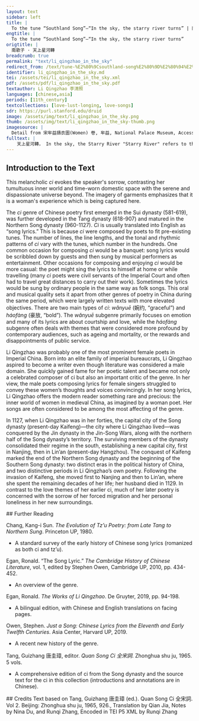 ```yaml
---
layout: text
sidebar: left
title: |
  To the tune “Southland Song”—“In the sky, the starry river turns” | 南歌子 · 天上星河轉
engtitle: |
  To the tune “Southland Song”—“In the sky, the starry river turns”
origtitle: |
  南歌子 · 天上星河轉
breadcrumb: true
permalink: "text/li_qingzhao_in_the_sky"
redirect_from: /text/tune-%E2%80%9Csouthland-song%E2%80%9D%E2%80%94%E2%80%9C-sky-starry-river-turns%E2%80%9D
identifier: li_qingzhao_in_the_sky.md
tei: /assets/tei/li_qingzhao_in_the_sky.xml
pdf: /assets/pdf/li_qingzhao_in_the_sky.pdf
textauthor: Li Qingzhao 李清照
languages: [chinese,asia]
periods: [11th_century]
textcollections: [love-lust-longing, love-songs]
sdr: https://purl.stanford.edu/druid 
image: /assets/img/text/li_qingzhao_in_the_sky.png
thumb: /assets/img/text/li_qingzhao_in_the_sky-thumb.png
imagesource: |
  Detail from 宋牟益擣衣圖(Women) 卷, 牟益, National Palace Museum, Accession Number: K2A000999N000000000PAH [Public Domain]
fulltext: |
    天上星河轉， In the sky, the Starry River "Starry River" refers to the Milky Way. turns; 人間簾幕垂。 In the human world, the curtain droops. 涼生枕簟淚痕滋。 The autumn chill rises from my pillow and my tears spread more and more around the mat. 起解羅衣聊問、 I sit up to untie my silk gown, and ask 夜何其。 what time of night it is. 翠貼蓮蓬小， The emerald that adorned the lotus seed-podThis line refers to the floral pattern embroidered on fine clothing. is smaller; 金銷藕葉稀。 The gold that covered the lotus leaves is sparseThese descriptions of decorative objects point to how the same object appears less precious or beautiful to the speaker because of her state of mind.. 舊時天氣舊時衣。 Old weather and old clothes; 只有情懷不似、 Only my feelings are not the way 舊家時。 They were before. 
--- 
```

## Introduction to the Text 
<p>This melancholic <em>ci</em> evokes the speaker's sorrow, contrasting her tumultuous inner world and time-worn domestic space with the serene and dispassionate universe beyond. The imagery of garments emphasizes that it is a woman's experience which is being captured here.</p> <p>The <em>ci</em> genre of Chinese poetry first emerged in the Sui dynasty (581-619), was further developed in the Tang dynasty (618-907) and matured in the Northern Song dynasty (960-1127). <em>Ci</em> is usually translated into English as “song lyrics.” This is because <em>ci</em> were composed by poets to fit pre-existing tunes. The number of lines, the line lengths, and the tonal and rhythmic patterns of <em>ci</em> vary with the tunes, which number in the hundreds. One common occasion for composing <em>ci</em> would be a banquet: song lyrics would be scribbled down by guests and then sung by musical performers as entertainment. Other occasions for composing and enjoying <em>ci</em> would be more casual: the poet might sing the lyrics to himself at home or while travelling (many <em>ci</em> poets were civil servants of the Imperial Court and often had to travel great distances to carry out their work). Sometimes the lyrics would be sung by ordinary people in the same way as folk songs. This oral and musical quality sets it apart from other genres of poetry in China during the same period, which were largely written texts with more elevated objectives. There are two main types of <em>ci</em>: <em>wǎnyuē</em> (婉约, “graceful”) and <em>háofàng</em> (豪放, “bold”). The <em>wǎnyuē</em> subgenre primarily focuses on emotion and many of its lyrics are about courtship and love, while the<em> háofàng</em> subgenre often deals with themes that were considered more profound by contemporary audiences, such as ageing and mortality, or the rewards and disappointments of public service.</p> <p>Li Qingzhao was probably one of the most prominent female poets in Imperial China. Born into an elite family of imperial bureaucrats, Li Qingzhao aspired to become a writer even though literature was considered a male domain. She quickly gained fame for her poetic talent and became not only a celebrated composer of ci but also an important critic of the genre. In her view, the male poets composing lyrics for female singers struggled to convey these women’s thoughts and voices convincingly. In her song lyrics, Li Qingzhao offers the modern reader something rare and precious: the inner world of women in medieval China, as imagined by a woman poet. Her songs are often considered to be among the most affecting of the genre.</p> <p>In 1127, when Li Qingzhao was in her forties, the capital city of the Song dynasty (present-day Kaifeng)—the city where Li Qingzhao lived—was conquered by the Jin dynasty in the Jin-Song Wars, along with the northern half of the Song dynasty’s territory. The surviving members of the dynasty consolidated their regime in the south, establishing a new capital city, first in Nanjing, then in Lin’an (present-day Hangzhou). The conquest of Kaifeng marked the end of the Northern Song dynasty and the beginning of the Southern Song dynasty: two distinct eras in the political history of China, and two distinctive periods in Li Qingzhao’s own poetry. Following the invasion of Kaifeng, she moved first to Nanjing and then to Lin’an, where she spent the remaining decades of her life; her husband died in 1129. In contrast to the love themes of her earlier ci, much of her later poetry is concerned with the sorrow of her forced migration and her personal loneliness in her new surroundings.</p>
## Further Reading 
<p>Chang, Kang-i Sun. <em>The Evolution of Tz’u Poetry: from Late Tang to Northern Sung</em>. Princeton UP, 1980.</p> <ul> <li>A standard survey of the early history of Chinese song lyrics (romanized as both ci and tz’u).</li> </ul> <p>Egan, Ronald. “The Song Lyric.” <em>The Cambridge History of Chinese Literature</em>, vol. 1, edited by Stephen Owen, Cambridge UP, 2010, pp. 434-452.</p> <ul> <li>An overview of the genre.</li> </ul> <p>Egan, Ronald. <em>The Works of Li Qingzhao</em>. De Gruyter, 2019, pp. 94-198.</p> <ul> <li>A bilingual edition, with Chinese and English translations on facing pages.</li> </ul> <p>Owen, Stephen. <em>Just a Song: Chinese Lyrics from the Eleventh and Early Twelfth Centuries</em>. Asia Center, Harvard UP, 2019.</p> <ul> <li>A recent new history of the genre.</li> </ul> <p>Tang, Guizhang 唐圭璋, editor. <em>Quan Song Ci 全宋詞</em>. Zhonghua shu ju, 1965. 5 vols.</p> <ul> <li>A comprehensive edition of ci from the Song dynasty and the source text for the ci in this collection (introductions and annotations are in Chinese).</li> </ul>
## Credits
Text based on Tang, Guizhang 唐圭璋 (ed.). Quan Song Ci 全宋詞. Vol 2. Beijing: Zhonghua shu ju, 1965, 926., Translation by Qian Jia, Notes by Nina Du,  and Runqi Zhang, Encoded in TEI P5 XML by Runqi Zhang
